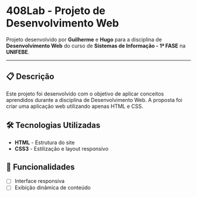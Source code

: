 # 408Lab - Projeto de Desenvolvimento Web

Projeto desenvolvido por **Guilherme** e **Hugo** para a disciplina de **Desenvolvimento Web** do curso de **Sistemas de Informação - 1ª FASE** na **UNIFEBE**.

---

## 📋 Descrição

Este projeto foi desenvolvido com o objetivo de aplicar conceitos aprendidos durante a disciplina de Desenvolvimento Web. A proposta foi criar uma aplicação web utilizando apenas HTML e CSS.

## 🛠️ Tecnologias Utilizadas

- **HTML** - Estrutura do site
- **CSS3** - Estilização e layout responsivo

## 🚀 Funcionalidades

- [ ] Interface responsiva
- [ ] Exibição dinâmica de conteúdo
